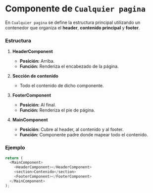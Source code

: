 # Componente de `Cualquier pagina`

En `Cualquier pagina` se define la estructura principal utilizando un contenedor que organiza el **header**, **contenido principal** y **footer**.

### Estructura

1. **HeaderComponent**

   - **Posición:** Arriba.
   - **Función:** Renderiza el encabezado de la página.

2. **Sección de contenido**

   - Todo el contenido de dicho componente.

3. **FooterComponent**

   - **Posición:** Al final.
   - **Función:** Renderiza el pie de página.

4. **MainComponent**
   - **Posición:** Cubre al header, al contenido y al footer.
   - **Función:** Componente padre donde mapear todo el contenido.

### Ejemplo

```javascript
return (
  <MainComponent>
    <HeaderComponent></HeaderComponent>
    <section>Contenido</section>
    <FooterComponent></FooterComponent>
  </MainComponent>
);
```
